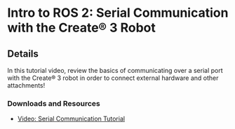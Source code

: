 # Intro to ROS 2: Serial Communication with the Create® 3 Robot
## Details
In this tutorial video, review the basics of communicating over a serial port with the Create® 3 robot in order to connect external hardware and other attachments!

### Downloads and Resources
* [Video: Serial Communication Tutorial](https://bcove.video/3TyfQ3K)
